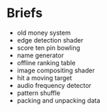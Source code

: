 # Briefs

* old money system
* edge detection shader
* score ten pin bowling
* name generator
* offline ranking table
* image compositing shader
* hit a moving target
* audio frequency detector
* pattern shuffle
* packing and unpacking data
